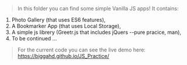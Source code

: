 > In this folder you can find some simple Vanilla JS apps!
> It contains: 
 1. Photo Gallery (that uses ES6 features),
 2. A Bookmarker App (that uses Local Storage),
 3. A simple js librery (Greetr.js that includes jQuers --pure pracice, man),
 4. To be continued ...

> For the current code you can see the live demo here:
https://biggahd.github.io/JS_Practice/
